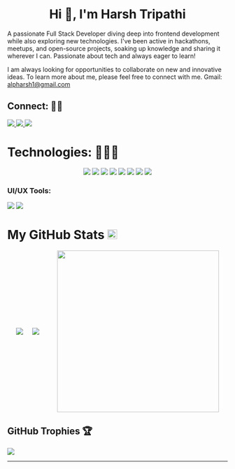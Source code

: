 <h1 align="center">Hi 👋, I'm Harsh Tripathi</h1>

A passionate Full Stack Developer diving deep into frontend development while also exploring new technologies. I've been active in hackathons, meetups, and open-source projects, soaking up knowledge and sharing it wherever I can. Passionate about tech and always eager to learn!

I am always looking for opportunities to collaborate on new and innovative ideas. To learn more about me, please feel free to connect with me. Gmail: alpharsh1@gmail.com

## Connect: 🤝🏻
<p>
  <a href="https://www.linkedin.com/in/alpharsh/" target="_blank">
    <img src="https://img.shields.io/static/v1?label=|&message=LINKED-IN&color=52985b&style=plastic&logo=linkedin&logo-color=white"/>
  </a>
  <a href="https://twitter.com/alpharsh" target="_blank">
    <img src="https://img.shields.io/static/v1?label=|&message=TWITTER&color=316c5e&style=plastic&logo=twitter&logo-color=white"/>
  </a>
  <a href="https://alpharsh.github.io/portfolio/" target="_blank">
    <img src="https://img.shields.io/static/v1?label=|&message=WEBSITE&color=316c5e&style=plastic&logo=react&logo-color=white"/>
  </a>
</p>

# Technologies: 👨🏻‍💻

<p align="center">
    <img src="https://img.shields.io/static/v1?label=|&message=PYTHON&color=52985b&style=plastic&logo=python"/>
    <img src="https://img.shields.io/static/v1?label=|&message=REACT.JS&color=52985b&style=plastic&logo=react"/>
    <img src="https://img.shields.io/static/v1?label=|&message=HTML5&color=316c5e&style=plastic&logo=html5"/>
    <img src="https://img.shields.io/static/v1?label=|&message=CSS3&color=316c5e&style=plastic&logo=css3"/>
    <img src="https://img.shields.io/static/v1?label=|&message=JAVASCRIPT&color=52985b&style=plastic&logo=javascript"/>
    <img src="https://img.shields.io/static/v1?label=|&message=TAILWIND&color=316c5e&style=plastic&logo=tailwindcss"/>
    <img src="https://img.shields.io/static/v1?label=|&message=C%2B%2B&color=52985b&style=plastic&logo=C%2B%2B"/>
    <img src="https://img.shields.io/static/v1?label=|&message=GIT&color=316c5e&style=plastic&logo=git"/>
</p>


### UI/UX Tools:
<img src="https://img.shields.io/static/v1?label=|&message=FIGMA&color=52985b&style=plastic&logo=figma"/> <img src="https://img.shields.io/static/v1?label=|&message=CANVA&color=52985b&style=plastic&logo=canva"/>

<!--Snake animation -->

<!-- <picture>
  <source media="(prefers-color-scheme: dark)" srcset="https://raw.githubusercontent.com/khardikk/khardikk/output/github-contribution-grid-snake.svg dist/github-contribution-grid-snake-dark.svg">
  <source media="(prefers-color-scheme: light)" srcset="https://raw.githubusercontent.com/khardikk/khardikk/output/github-contribution-grid-snake.svg">
  <img alt="github contribution grid snake animation" src="https://raw.githubusercontent.com/khardikk/khardikk/output/github-contribution-grid-snake.svg dist/github-contribution-grid-snake-dark.svg">
</picture> -->

<h1> My GitHub Stats <img src='https://media1.giphy.com/media/du3J3cXyzhj75IOgvA/giphy.gif?cid=ecf05e47x2g034i9pzwtzzsd3xgg2w9nr94t4tflbbgo3008&rid=giphy.gif' width='22px'> </h1>
<div style="display: flex; justify-content: space-evenly; align-items: center; flex-wrap: wrap;">
<img  src="https://streak-stats.demolab.com?user=alpharsh&theme=aura&hide_border=true&card_width=550"/>
<img  src="https://github-readme-stats.vercel.app/api?username=alpharsh&theme=aura&include_all_commits=true&card_width=550&hide_border=true&rank_icon=github"/></br>
<img width="370" src="https://github-readme-stats.vercel.app/api/top-langs/?username=alpharsh&hide_progress=false&langs_count=10&theme=aura&hide_border=true&layout=compact"/>
</div>

## GitHub Trophies 🏆
![](https://github-profile-trophy.vercel.app/?username=alpharsh&theme=radical&hide_border=true&no-frame=false&no-bg=&margin-w=4)

---
<!-- <p align="left"> <img src="https://komarev.com/ghpvc/?username=alpharsh&label=Profile%20views&color=0e75b6&style=flat" alt="alpharsh" /> </p> -->

<!-- Proudly created with GPRM ( https://gprm.itsvg.in ) -->
